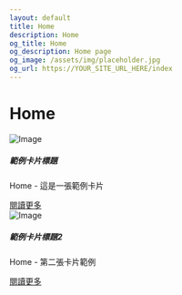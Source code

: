 ```yaml
---
layout: default
title: Home
description: Home
og_title: Home
og_description: Home page
og_image: /assets/img/placeholder.jpg
og_url: https://YOUR_SITE_URL_HERE/index
---
```


<h1 data-i18n="index">Home</h1>

<!-- 卡片範例 -->
<div class="card">
    <img src="/assets/img/placeholder.jpg" alt="Image" loading="lazy">
    <div class="card-body">
        <h5 class="card-title">範例卡片標題</h5>
        <p class="card-text">Home - 這是一張範例卡片</p>
        <a href="#" target="_blank" class="btn btn-primary">閱讀更多</a>
    </div>
</div>

<div class="card">
    <img src="/assets/img/placeholder.jpg" alt="Image" loading="lazy">
    <div class="card-body">
        <h5 class="card-title">範例卡片標題2</h5>
        <p class="card-text">Home - 第二張卡片範例</p>
        <a href="#" target="_blank" class="btn btn-primary">閱讀更多</a>
    </div>
</div>
